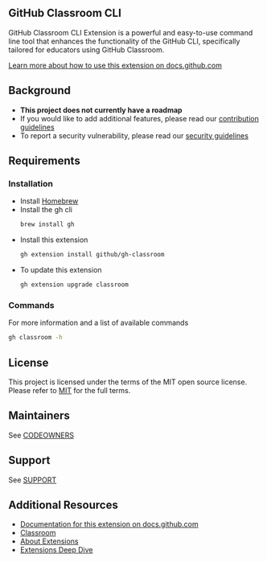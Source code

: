 ## GitHub Classroom CLI

GitHub Classroom CLI Extension is a powerful and easy-to-use command line tool that enhances the functionality of the GitHub CLI, specifically tailored for educators using GitHub Classroom.

[Learn more about how to use this extension on docs.github.com](https://docs.github.com/en/education/manage-coursework-with-github-classroom/teach-with-github-classroom/using-github-classroom-with-github-cli)

## Background

- **This project does not currently have a roadmap**
- If you would like to add additional features, please read our [contribution guidelines](./CONTRIBUTING.md)
- To report a security vulnerability, please read our [security guidelines](./SECURITY.md)

## Requirements

### Installation 
- Install [Homebrew](https://brew.sh/)
- Install the gh cli
  ```bash
  brew install gh
  ```
- Install this extension
  ```bash
  gh extension install github/gh-classroom
  ```
- To update this extension
  ```bash
  gh extension upgrade classroom
  ```

### Commands

For more information and a list of available commands

```bash
gh classroom -h
```

## License

This project is licensed under the terms of the MIT open source license. Please refer to [MIT](./LICENSE) for the full terms.

## Maintainers

See [CODEOWNERS](./CODEOWNERS)

## Support

See [SUPPORT](./SUPPORT.md)

## Additional Resources

- [Documentation for this extension on docs.github.com](https://docs.github.com/en/education/manage-coursework-with-github-classroom/teach-with-github-classroom/using-github-classroom-with-github-cli)
- [Classroom](https://classroom.github.com)
- [About Extensions](https://docs.github.com/en/github-cli/github-cli/creating-github-cli-extensions)
- [Extensions Deep Dive](https://github.blog/2023-01-13-new-github-cli-extension-tools/)

